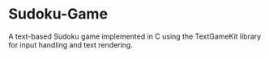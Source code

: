 # Sudoku-Game
A text-based Sudoku game implemented in C using the TextGameKit library for input handling and text rendering.
